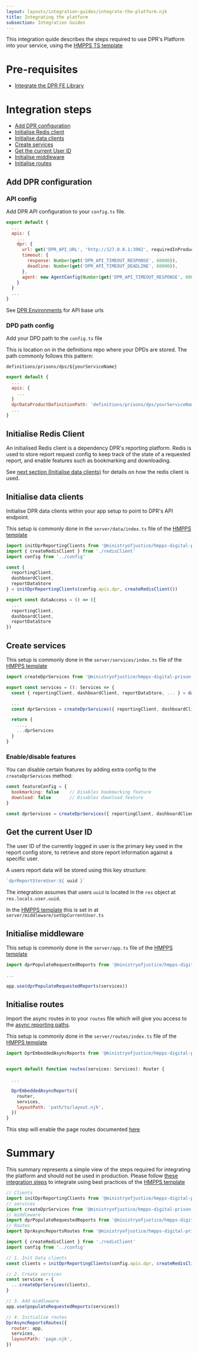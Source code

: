 ```yaml
---
layout: layouts/integration-guides/integrate-the-platform.njk
title: Integrating the platform
subsection: Integration Guides
---
```


This integration quide describes the steps required to use DPR's Platform into your service, using the <a href="https://github.com/ministryofjustice/hmpps-template-typescript" target="_blank">HMPPS TS template</a>

# Pre-requisites

- [Integrate the DPR FE Library](/integration-guides/integrating-the-library)

# Integration steps

- [Add DPR configuration](#add-dpr-configuration)
- [Initialise Redis client](#initialise-redis-client)
- [Initialise data clients](#initialise-data-clients)
- [Create services](#create-services)
- [Get the current User ID](#current-the-current-user-id)
- [Initialise middleware](#initialise-middleware)
- [Initialise routes](#initialise-routes)

## Add DPR configuration

### API config
Add DPR API configuration to your `config.ts` file. 

```js
export default {
  ...
  apis: {
    ...
    dpr: {
      url: get('DPR_API_URL', 'http://127.0.0.1:3002', requiredInProduction),
      timeout: {
        response: Number(get('DPR_API_TIMEOUT_RESPONSE', 60000)),
        deadline: Number(get('DPR_API_TIMEOUT_DEADLINE', 60000)),
      },
      agent: new AgentConfig(Number(get('DPR_API_TIMEOUT_RESPONSE', 60000))),
    }
  }
  ...
}
```

See <a href="/get-started/environments" target="_blank">DPR Environments</a> for API base urls

### DPD path config

Add your DPD path to the `config.ts` file

This is location on in the definitions repo where your DPDs are stored. The path commonly follows this pattern: 

```
definitions/prisons/dps/${yourServiceName}
```

```js
export default {
  ...
  apis: {
    ...
  }
  dprDataProductDefinitionPath: 'definitions/prisons/dps/yourServiceName'
  ...
}
```

## Initialise Redis Client

An initialised Redis client is a dependency DPR's reporting platform. Redis is used to store report request config to keep track of the state of a requested report, and enable features such as bookmarking and downloading. 

See [next section (Initialise data clients)](#initialise-data-clients) for details on how the redis client is used. 

## Initialise data clients

Initialise DPR data clients within your app setup to point to DPR's API endpoint. 

This setup is commonly done in the `server/data/index.ts` file of the <a href="https://github.com/ministryofjustice/hmpps-template-typescript/blob/main/server/data/index.ts" target="_blank">HMPPS template</a>

```js
import initDprReportingClients from '@ministryofjustice/hmpps-digital-prison-reporting-frontend/dpr/data/dprReportingClient'
import { createRedisClient } from './redisClient'
import config from '../config'

const {  
  reportingClient, 
  dashboardClient, 
  reportDataStore 
} = initDprReportingClients(config.apis.dpr, createRedisClient())

export const dataAccess = () => ({
  ...
  reportingClient, 
  dashboardClient, 
  reportDataStore
})

```

## Create services 

This setup is commonly done in the `server/services/index.ts` file of the <a href="https://github.com/ministryofjustice/hmpps-template-typescript/blob/main/server/services/index.ts" target="_blank">HMPPS template</a>

```js
import createDprServices from '@ministryofjustice/hmpps-digital-prison-reporting-frontend/dpr/utils/ReportStoreServiceUtils'

export const services = (): Services => {
  const { reportingClient, dashboardClient, reportDataStore, ... } = dataAccess()

  ...
  const dprServices = createDprServices({ reportingClient, dashboardClient, reportDataStore })

  return {
    ...,
    ...dprServices
  }
}

```

### Enable/disable features

You can disable certain features by adding extra config to the `createDprServices` method:

```js
const featureConfig = {
  bookmarking: false    // Disables bookmarking feature 
  download: false       // Disables download feature
}

const dprServices = createDprServices({ reportingClient, dashboardClient, reportDataStore }, featureConfig)
```

## Get the current User ID

The user ID of the currently logged in user is the primary key used in the report config store, to retrieve and store report information against a specific user.

A users report data will be stored using this key structure: 
```js
`dprReportStoreUser:${ uuid }`
```

The integration assumes that users `uuid` is located in the `res` object at `res.locals.user.uuid`. 

In the <a href="https://github.com/ministryofjustice/hmpps-template-typescript/blob/main/server/middleware/setUpCurrentUser.ts" target="_blank">HMPPS template</a> this is set in at `server/middleware/setUpCurrentUser.ts` 

## Initialise middleware

This setup is commonly done in the `server/app.ts` file of the <a href="https://github.com/ministryofjustice/hmpps-template-typescript/blob/main/server/app.ts" target="_blank">HMPPS template</a>

```js
import dprPopulateRequestedReports from '@ministryofjustice/hmpps-digital-prison-reporting-frontend/dpr/middleware/populateRequestedReports'

...

app.use(dprPopulateRequestedReports(services))
```



## Initialise routes

Import the async routes in to your `routes` file which will give you access to the [async reporting paths](/reports/async-routes). 

This setup is commonly done in the `server/routes/index.ts` file of the <a href="https://github.com/ministryofjustice/hmpps-template-typescript/blob/main/server/routes/index.ts" target="_blank">HMPPS template</a>

```js
import DprEmbeddedAsyncReports from '@ministryofjustice/hmpps-digital-prison-reporting-frontend/dpr/routes/DprEmbeddedReports'


export default function routes(services: Services): Router {
  
  ...

  DprEmbeddedAsyncReports({
    router,
    services,
    layoutPath: 'path/to/layout.njk',
  })
}
```

This step will enable the page routes documented [here](/reports/async-routes)

# Summary

This summary represents a simple view of the steps required for integrating the platform and should not be used in production. Please follow [these integration steps](#integration-steps) to integrate using best practices of the <a href="https://github.com/ministryofjustice/hmpps-template-typescript/blob/main/server/routes/index.ts" target="_blank">HMPPS template</a>  

```js
// Clients
import initDprReportingClients from '@ministryofjustice/hmpps-digital-prison-reporting-frontend/dpr/data/dprReportingClient'
// services
import createDprServices from '@ministryofjustice/hmpps-digital-prison-reporting-frontend/dpr/utils/ReportStoreServiceUtils'
// middleware
import dprPopulateRequestedReports from '@ministryofjustice/hmpps-digital-prison-reporting-frontend/dpr/middleware/populateRequestedReports'
// Routes
import DprAsyncReportsRoutes from '@ministryofjustice/hmpps-digital-prison-reporting-frontend/dpr/routes/asyncReports'

import { createRedisClient } from './redisClient'
import config from '../config'

// 1. Init Data clients
const clients = initDprReportingClients(config.apis.dpr, createRedisClient())

// 2. Create services
const services = {
  ...createDprServices(clients),
}

// 3. Add middleware
app.use(populateRequestedReports(services))

// 4. Initialise routes
DprAsyncReportsRoutes({
  router: app,
  services,
  layoutPath: 'page.njk',
})
